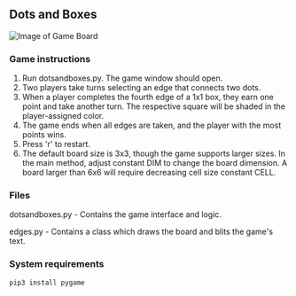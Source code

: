 ## Dots and Boxes

![Image of Game Board](https://github.com/swang99/README-img/blob/main/Dots%20and%20Boxes.png)


### Game instructions
1. Run dotsandboxes.py. The game window should open.
1. Two players take turns selecting an edge that connects two dots.
2. When a player completes the fourth edge of a 1x1 box, they earn one point and take another turn. The respective square will be shaded in the player-assigned color. 
3. The game ends when all edges are taken, and the player with the most points wins. 
4. Press 'r' to restart.
5. The default board size is 3x3, though the game supports larger sizes. In the main method, adjust constant DIM to change the board dimension. A board larger than 6x6 will require decreasing cell size constant CELL.  

### Files
dotsandboxes.py - Contains the game interface and logic.

edges.py - Contains a class which draws the board and blits the game's text.

### System requirements
`pip3 install pygame`
